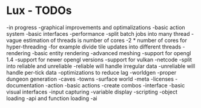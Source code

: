 # Lux - TODOs

-in progress
  -graphical improvements and optimalizations
  -basic action system
  -basic interfaces
-performance
  -split batch jobs into many thread
    -vague estimation of threads is number of cores
      -2 * number of cores for hyper-threading
    -for example divide tile updates into different threads
-rendering
  -basic entity rendering
  -advanced meshing
  -support for opengl 1.4
  -support for newer opengl versions
  -support for vulkan
-netcode
  -split into reliable and unreliable
    -reliable will handle irregular data
    -unreliable will handle per-tick data
  -optimizations to reduce lag
-worldgen
  -proper dungeon generation
  -caves
  -towns
  -surface world
-meta
  -licenses
  -documentation
-action
  -basic actions
  -create combos
-interface
  -basic visual interfaces
  -input capturing
  -variable display
-scripting
  -object loading
  -api and function loading
-ai
